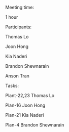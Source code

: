 Meeting time:

1 hour

Participants:

Thomas Lo

Joon Hong

Kia Naderi

Brandon Shewnarain

Anson Tran

Tasks:

Plant-22,23 Thomas Lo

Plan-16 Joon Hong

Plan-21 Kia Naderi

Plan-4 Brandon Shewnarain


